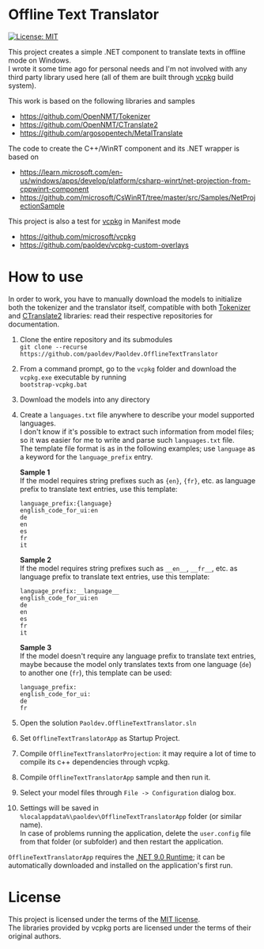 # Offline Text Translator

[![License: MIT](https://img.shields.io/badge/License-MIT-red.svg)](./LICENSE)

This project creates a simple .NET component to translate texts in offline mode on Windows.  
I wrote it some time ago for personal needs and I'm not involved with any third party library used here (all of them are built through [vcpkg](https://github.com/microsoft/vcpkg) build system).

This work is based on the following libraries and samples
* https://github.com/OpenNMT/Tokenizer
* https://github.com/OpenNMT/CTranslate2
* https://github.com/argosopentech/MetalTranslate
 
The code to create the C++/WinRT component and its .NET wrapper is based on  
* https://learn.microsoft.com/en-us/windows/apps/develop/platform/csharp-winrt/net-projection-from-cppwinrt-component
* https://github.com/microsoft/CsWinRT/tree/master/src/Samples/NetProjectionSample

This project is also a test for [vcpkg](https://github.com/microsoft/vcpkg) in Manifest mode  
* https://github.com/microsoft/vcpkg
* https://github.com/paoldev/vcpkg-custom-overlays

# How to use
In order to work, you have to manually download the models to initialize both the tokenizer and the translator itself, compatible with both [Tokenizer](https://github.com/OpenNMT/Tokenizer) and [CTranslate2](https://github.com/OpenNMT/CTranslate2) libraries: read their respective repositories for documentation.  
1. Clone the entire repository and its submodules  
    `git clone --recurse https://github.com/paoldev/Paoldev.OfflineTextTranslator`  
2. From a command prompt, go to the `vcpkg` folder and download the `vcpkg.exe` executable by running  
    `bootstrap-vcpkg.bat`
3. Download the models into any directory  
4. Create a `languages.txt` file anywhere to describe your model supported languages.  
    I don't know if it's possible to extract such information from model files; so it was easier for me to write and parse such `languages.txt` file.  
    The template file format is as in the following examples; use `language` as a keyword for the `language_prefix` entry.  
    
    **Sample 1**  
    If the model requires string prefixes such as `{en}`, `{fr}`, etc. as language prefix to translate text entries, use this template:  
    ```
    language_prefix:{language}
    english_code_for_ui:en
    de
    en
    es
    fr
    it
    ```  
    **Sample 2**  
    If the model requires string prefixes such as `__en__`, `__fr__`, etc. as language prefix to translate text entries, use this template:  
    ```
    language_prefix:__language__
    english_code_for_ui:en
    de
    en
    es
    fr
    it
    ```
    **Sample 3**  
    If the model doesn't require any language prefix to translate text entries, maybe because the model only translates texts from one language (`de`) to another one (`fr`), this template can be used:  
    ```
    language_prefix:
    english_code_for_ui:
    de
    fr
    ```
5. Open the solution `Paoldev.OfflineTextTranslator.sln`  
6. Set `OfflineTextTranslatorApp` as Startup Project.  
7. Compile `OfflineTextTranslatorProjection`: it may require a lot of time to compile its c++ dependencies through vcpkg.  
8. Compile `OfflineTextTranslatorApp` sample and then run it.  
9. Select your model files through `File -> Configuration` dialog box.  
10. Settings will be saved in `%localappdata%\paoldev\OfflineTextTranslatorApp` folder (or similar name).  
    In case of problems running the application, delete the `user.config` file from that folder (or subfolder) and then restart the application.  
    
`OfflineTextTranslatorApp` requires the [.NET 9.0 Runtime](https://dotnet.microsoft.com/en-us/download/dotnet/9.0); it can be automatically downloaded and installed on the application's first run.  

# License

This project is licensed under the terms of the [MIT license](./LICENSE).  
The libraries provided by vcpkg ports are licensed under the terms of their original authors.


